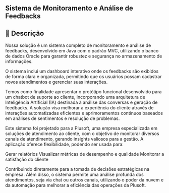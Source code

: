 ## Sistema de Monitoramento e Análise de Feedbacks

## 📝 Descrição
Nossa solução é um sistema completo de monitoramento e análise de feedbacks, desenvolvido em Java com o padrão MVC, utilizando o banco de dados Oracle para garantir robustez e segurança no armazenamento de informações.

O sistema inclui um dashboard interativo onde os feedbacks são exibidos de forma clara e organizada, permitindo que os usuários possam cadastrar novos atendimentos e gerenciar suas interações.

Temos como finalidade apresentar o protótipo funcional desenvolvido para um chatbot de suporte ao cliente, incorporando uma arquitetura de Inteligência Artificial (IA) destinada à análise das conversas e geração de feedbacks. A solução visa melhorar a experiência do cliente através de interações automatizadas eficientes e aprimoramentos contínuos baseados em análises de sentimentos e resolução de problemas.

Este sistema foi projetado para a Plusoft, uma empresa especializada em soluções de atendimento ao cliente, com o objetivo de monitorar diversos canais de atendimento, gerando insights valiosos para a gestão. A aplicação oferece flexibilidade, podendo ser usada para:

Gerar relatórios
Visualizar métricas de desempenho e qualidade
Monitorar a satisfação do cliente

Contribuindo diretamente para a tomada de decisões estratégicas na empresa. Além disso, o sistema permite uma análise profunda dos atendimentos, seja via chat ou outros canais, utilizando o poder da nuvem e da automação para melhorar a eficiência das operações da Plusoft.
